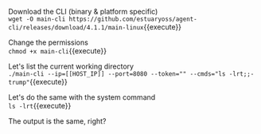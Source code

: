 Download the CLI (binary & platform specific)  
`wget -O main-cli https://github.com/estuaryoss/agent-cli/releases/download/4.1.1/main-linux`{{execute}}

Change the permissions  
`chmod +x main-cli`{{execute}}

Let's list the current working directory  
`./main-cli --ip=[[HOST_IP]] --port=8080 --token="" --cmds="ls -lrt;;-trump"`{{execute}}

Let's do the same with the system command  
`ls -lrt`{{execute}}

The output is the same, right?  
